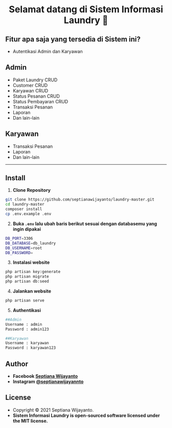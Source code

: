 <h1 align="center">Selamat datang di Sistem Informasi Laundry 👋</h1>

<!-- ## Apa itu Sistem Informasi Perpustakaan?

Web Sistem Informasi Akademik Sekolah yang dibuat berdasarkan pengembangan dari <a href="https://github.com/adhiariyadi"> Adhi Ariyadi </a>. **Sistem Informasi Akademik Sekolah adalah Website untuk para siswa dapat melihat jadwal pelajaran, dan nilai rapot dan para guru dapat menambahkan nilai siswa dengan muda melalui website.** -->

## Fitur apa saja yang tersedia di Sistem ini?

- Autentikasi Admin dan Karyawan

## Admin
- Paket Laundry CRUD
- Customer CRUD
- Karyawan CRUD
- Status Pesanan CRUD
- Status Pembayaran CRUD
- Transaksi Pesanan
- Laporan
- Dan lain-lain

## Karyawan
- Transaksi Pesanan
- Laporan
- Dan lain-lain



---

## Install

1. **Clone Repository**

```bash
git clone https://github.com/septianawijayanto/laundry-master.git
cd laundry-master
composer install
cp .env.example .env
```

2. **Buka `.env` lalu ubah baris berikut sesuai dengan databasemu yang ingin dipakai**

```bash
DB_PORT=3306
DB_DATABASE=db_laundry
DB_USERNAME=root
DB_PASSWORD=

```

3. **Instalasi website**

```bash
php artisan key:generate
php artisan migrate
php artisan db:seed
```

4. **Jalankan website**

```bash
php artisan serve
```
5. **Authentikasi**

```bash
##Admin
Username : admin
Password : admin123

##Karyawan
Username : karyawan
Password : karyawan123
```

## Author
- **Facebook  <a href="https://www.facebook.com/septianawijayanto/">Septiana Wijayanto</a>**
- **Instagram  <a href="https://www.instagram.com/septianawijayanto/">@septianawijayannto</a>**



## License

- Copyright © 2021 Septiana Wijayanto.
- **Sistem Informasi Laundry is open-sourced software licensed under the MIT license.**
<!-- - **Thanks To <a href="https://github.com/septianawijayanto"> Septiana Wijayanto </a>** -->
